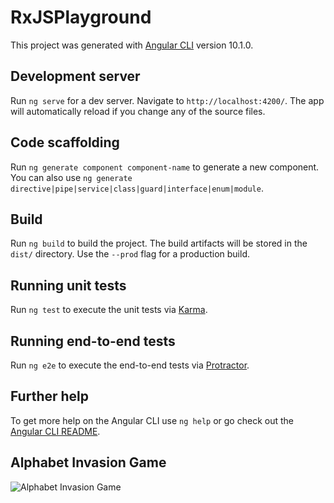 # RxJSPlayground

This project was generated with [Angular CLI](https://github.com/angular/angular-cli) version 10.1.0.

## Development server

Run `ng serve` for a dev server. Navigate to `http://localhost:4200/`. The app will automatically reload if you change any of the source files.

## Code scaffolding

Run `ng generate component component-name` to generate a new component. You can also use `ng generate directive|pipe|service|class|guard|interface|enum|module`.

## Build

Run `ng build` to build the project. The build artifacts will be stored in the `dist/` directory. Use the `--prod` flag for a production build.

## Running unit tests

Run `ng test` to execute the unit tests via [Karma](https://karma-runner.github.io).

## Running end-to-end tests

Run `ng e2e` to execute the end-to-end tests via [Protractor](http://www.protractortest.org/).

## Further help

To get more help on the Angular CLI use `ng help` or go check out the [Angular CLI README](https://github.com/angular/angular-cli/blob/master/README.md).

## Alphabet Invasion Game

![Alphabet Invasion Game](https://downloader.disk.yandex.ru/preview/e9bcdf2cfe0e12c27ce00bcbd7a333ed98400b3c478d1204d4cfb0e3153b9851/5f649e43/AgkNDrmC1_Rkwp3EDN8088Q4vOhglvhnmPjX_S9apR06mUJsBxIFduXythpUQNUdXjtgvhs6TfYnxqewNBNTMw==?uid=0&filename=2020-09-18_14-44-59.png&disposition=inline&hash=&limit=0&content_type=image%2Fpng&tknv=v2&owner_uid=98733006&size=2048x2048)
